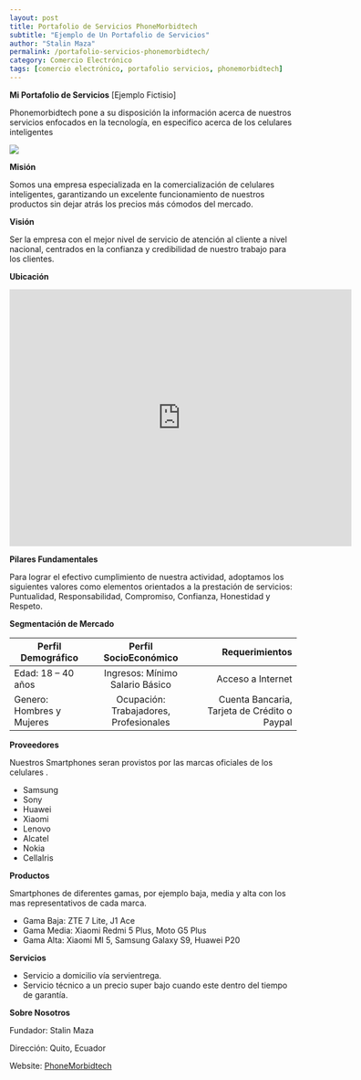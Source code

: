 ```yaml
---
layout: post
title: Portafolio de Servicios PhoneMorbidtech
subtitle: "Ejemplo de Un Portafolio de Servicios"
author: "Stalin Maza"
permalink: /portafolio-servicios-phonemorbidtech/
category: Comercio Electrónico
tags: [comercio electrónico, portafolio servicios, phonemorbidtech]
---
```


**Mi Portafolio de Servicios** [Ejemplo Fictisio]

Phonemorbidtech pone a su disposición la información acerca de nuestros servicios enfocados en la tecnología,
en especifico acerca de los celulares inteligentes

<!-- more -->

<img src="{{ site.baseurl }}/images/portafolio-phm-1.jpg"/>

**Misión**

Somos una empresa especializada en la comercialización de celulares inteligentes,
garantizando un excelente funcionamiento de nuestros productos sin dejar 
atrás los precios más cómodos del mercado.

**Visión**

Ser la empresa con el mejor nivel de servicio de atención al cliente a nivel nacional, centrados en la confianza
y credibilidad de nuestro trabajo para los clientes.

**Ubicación**

<iframe src="https://www.google.com/maps/embed?pb=!1m10!1m8!1m3!1d2372.3581256317707!2d-78.4337532167148!3d-0.07516478539415822!3m2!1i1024!2i768!4f13.1!5e0!3m2!1ses-419!2sec!4v1545102779449" width="600" height="450" frameborder="0" style="border:0" allowfullscreen></iframe>
<br/>

**Pilares Fundamentales**

Para lograr el efectivo cumplimiento de nuestra actividad, adoptamos los siguientes valores 
como elementos orientados a la prestación de servicios: Puntualidad, Responsabilidad,
Compromiso, Confianza, Honestidad y Respeto.

**Segmentación de Mercado**

| Perfil Demográfico   | Perfil SocioEconómico | Requerimientos|
| ------------- |:-------------:| -------:|
| Edad: 18 – 40 años | Ingresos: Mínimo Salario Básico  | Acceso a Internet |
| Genero: Hombres y Mujeres | Ocupación: Trabajadores, Profesionales | Cuenta Bancaria, Tarjeta de Crédito o Paypal |

**Proveedores**

Nuestros Smartphones seran provistos por las marcas oficiales de los celulares .

- Samsung
- Sony
- Huawei
- Xiaomi
- Lenovo
- Alcatel
- Nokia
- CellaIris

**Productos**

Smartphones de diferentes gamas, por ejemplo baja, media y alta con los mas representativos de cada marca.

- Gama Baja: ZTE 7 Lite, J1 Ace
- Gama Media: Xiaomi Redmi 5 Plus, Moto G5 Plus
- Gama Alta: Xiaomi MI 5, Samsung Galaxy S9, Huawei P20

**Servicios**

- Servicio a domicilio vía servientrega.
- Servicio técnico a un precio super bajo cuando este dentro del tiempo de garantía.

**Sobre Nosotros**

Fundador: Stalin Maza

Dirección: Quito, Ecuador

Website: <a href="https://phonemorbidtech.blogspot.com/" target="_blank">PhoneMorbidtech</a>




